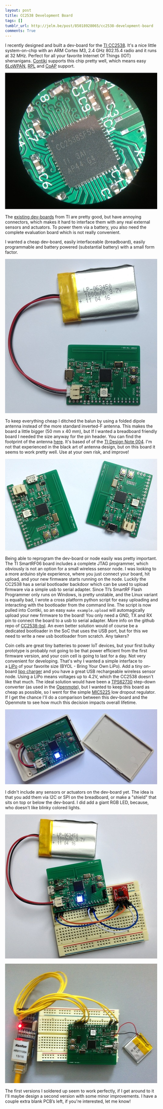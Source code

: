 ```yaml
---
layout: post
title: CC2538 Development Board
tags: []
tumblr_url: http://jelm.be/post/85018928065/cc2538-development-board
comments: True
---
```

I recently designed and built a dev-board for the [TI CC2538](http://www.ti.com/product/cc2538). It's a nice little system-on-chip with an ARM Cortex M3, 2.4 GHz 802.15.4 radio and it runs at 32 MHz. Perfect for all your favorite Internet Of Things (IOT) shenanigans. [Contiki](http://contiki-os.org/) supports this chip pretty well, which means easy [6LoWPAN](http://en.wikipedia.org/wiki/6LoWPAN), [RPL](https://datatracker.ietf.org/doc/rfc6550/) and [CoAP](http://en.wikipedia.org/wiki/Constrained_Application_Protocol) support.

![CC2538 Dev Board](/images/2014-05-07-cc2538-development-board-1.jpg)

<!--more-->

The [existing dev-boards](http://www.ti.com/tool/cc2538dk) from TI are pretty good, but have annoying connectors, which makes it hard to interface them with any real external sensors and actuators. To power them via a battery, you also need the complete evaluation board which is not really convenient.

I wanted a cheap dev-board, easily interfaceable (breadboard), easily programmable and battery powered (substantial battery) with a small form factor.

![CC2538 Dev Board](/images/2014-05-07-cc2538-development-board-2.jpg)

To keep everything cheap I ditched the balun by using a folded dipole antenna instead of the more standard inverted-F antenna. This makes the board a little bigger (50 mm x 40 mm), but If I wanted a breadboard friendly board I needed the size anyway for the pin header. You can find the footprint of the antenna [here](https://github.com/JelmerT/Eagle-2.4gHz-folded-dipole-pcb-antenna). It's based of of the [TI Design Note 004](http://www.ti.com/general/docs/lit/getliterature.tsp?baseLiteratureNumber=swra118). I'm not that experienced in the black art of antenna design, but on this board it seems to work pretty well. Use at your own risk, and improve!

![CC2538 Dev Board](/images/2014-05-07-cc2538-development-board-3.jpg)

Being able to reprogram the dev-board or node easily was pretty important. The TI SmartRF06 board includes a complete JTAG programmer, which obviously is not an option for a small wireless sensor node. I was looking to a more arduino style experience, where you just connect your board, hit upload, and your new firmware starts running on the node. Luckily the CC2538 has a serial bootloader backdoor which can be used to upload firmware via a simple usb to serial adapter. Since TI’s SmartRF Flash Programmer only runs on Windows, is pretty unstable, and the Linux variant is equally bad, I wrote a cross platform python script for easy uploading and interacting with the bootloader from the command line. The script is now pulled into Contiki, so an easy `make example.upload` will automagically upload your new firmware to the board! You only need a GND, TX and RX pin to connect the board to a usb to serial adapter. More info on the github repo of [CC2538-bsl](https://github.com/JelmerT/cc2538-bsl). An even better solution would of course be a dedicated bootloader in the SoC that uses the USB port, but for this we need to write a new usb bootloader from scratch. Any takers?

Coin cells are great tiny batteries to power IoT devices, but your first bulky prototype is probably not going to be that power efficient from the first firmware version, and your coin cell is going to last for a day. Not very convenient for developing. That's why I wanted a simple interface to a [LiPo](http://en.wikipedia.org/wiki/Lithium_polymer_battery) of your favorite size (BYOL - Bring Your Own LiPo). Add a tiny on-board [lipo charger](http://www.microchip.com/wwwproducts/Devices.aspx?dDocName=en024903) and you have a great USB rechargeable wireless sensor node. Using a LiPo means voltages up to 4.2V, which the CC2538 doesn't like that much. The ideal solution would have been a [TPS62730](http://www.ti.com/product/tps62730) step-down converter (as used in the [Openmote](http://www.openmote.com/openmote-cc2538/)), but I wanted to keep this board as cheap as possible, so I went for the simple [MIC5225](http://www.micrel.com/_PDF/mic5225.pdf) low dropout regulator. If I get the chance I'll do a comparison between this dev-board and the Openmote to see how much this decision impacts overall lifetime.

![CC2538 Dev Board](/images/2014-05-07-cc2538-development-board-4.jpg)

I didn't include any sensors or actuators on the dev-board yet. The idea is that you add them via I2C or SPI on the breadboard, or make a "shield" that sits on top or below the dev-board. I did add a giant RGB LED, because, who doesn't like blinky colored lights.

![CC2538 Dev Board](/images/2014-05-07-cc2538-development-board-5.jpg)

![CC2538 Dev Board](/images/2014-05-07-cc2538-development-board-6.jpg)

The first versions I soldered up seem to work perfectly, if I get around to it I'll maybe design a second version with some minor improvements. I have a couple extra blank PCB’s left, if you're interested, let me know!
